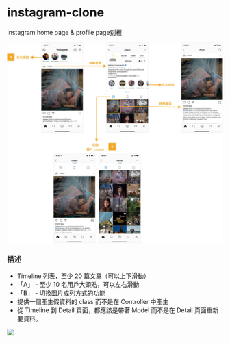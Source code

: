 # instagram-clone
instagram home page &amp; profile page刻板


![](https://raw.githubusercontent.com/chelsealin88/ins_Layout/master/Ins%20layout.jpg)

### 描述

* Timeline 列表，至少 20 篇文章（可以上下滑動）
* 「A」 - 至少 10 名用戶大頭貼，可以左右滑動
* 「B」 - 切換圖片成列方式的功能
* 提供一個產生假資料的 class 而不是在 Controller 中產生
* 從 Timeline 到 Detail 頁面，都應該是帶著 Model 而不是在 Detail 頁面重新要資料。

![](https://github.com/henryxlu/instagram-clone/blob/master/instagram.gif?raw=true)
